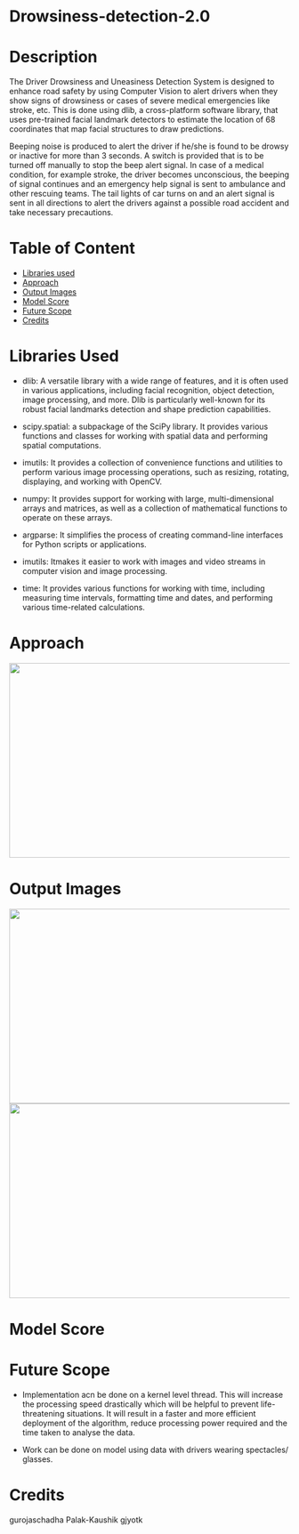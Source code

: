 # Drowsiness-detection-2.0

# Description

The Driver Drowsiness and Uneasiness Detection System is designed to enhance road safety by using Computer Vision to alert drivers when they show signs of drowsiness or cases of severe medical emergencies like stroke, etc. This is done using dlib, a cross-platform software library, that uses pre-trained facial landmark detectors to estimate the location of 68 coordinates that map facial structures to draw predictions.

Beeping noise is produced to alert the driver if he/she is found to be drowsy or inactive for more than 3 seconds. A switch is provided that is to be turned off manually to stop the beep alert signal. In case of a medical condition, for example stroke, the driver becomes unconscious, the beeping of signal continues and an emergency help signal is sent to ambulance and other rescuing teams. The tail lights of car turns on and an alert signal is sent in all directions to alert the drivers against a possible road accident and take necessary precautions.

# Table of Content

- [Libraries used](#Libraries-used)
- [Approach](#Approach)
- [Output Images](#Output-Images)
- [Model Score](#Model-Score)
- [Future Scope](#Future-Scope)
- [Credits](#Credits)




# Libraries Used

- dlib: A versatile library with a wide range of features, and it is often used in various applications, including facial recognition, object detection, image processing, and more. Dlib is particularly well-known for its robust facial landmarks detection and shape prediction capabilities.

- scipy.spatial: a subpackage of the SciPy library. It provides various functions and classes for working with spatial data and performing spatial computations.

- imutils: It provides a collection of convenience functions and utilities to perform various image processing operations, such as resizing, rotating, displaying, and working with OpenCV.

- numpy: It provides support for working with large, multi-dimensional arrays and matrices, as well as a collection of mathematical functions to operate on these arrays.

- argparse:  It simplifies the process of creating command-line interfaces for Python scripts or applications.

- imutils: Itmakes it easier to work with images and video streams in computer vision and image processing.

- time: It provides various functions for working with time, including measuring time intervals, formatting time and dates, and performing various time-related calculations.

# Approach

<img src= "https://github.com/gjyotk/Drowsiness-detection-2.0/assets/112189682/f3f1ef98-7808-4bd8-b497-a11ba1fc48be"  width= "700" height= "350">

  
# Output Images
<img src="https://github.com/gjyotk/Drowsiness-detection-2.0/assets/112189682/ffbe9f0f-584d-4629-aeb7-5d9f4b073237" width= "650" height= "350">



<img src="https://github.com/gjyotk/Drowsiness-detection-2.0/assets/112189682/43867719-aea4-4c48-9a39-ba1eb02711d0"  width= "650" height= "350">


# Model Score



# Future Scope

-  Implementation acn be done on a kernel level thread. This will increase the processing speed drastically which will be helpful to prevent life-threatening situations. It will result in a faster and more efficient deployment of the algorithm, reduce processing power required and the time taken to analyse the data.

- Work can be done on model using data with drivers wearing spectacles/ glasses.



# Credits

gurojaschadha Palak-Kaushik gjyotk





